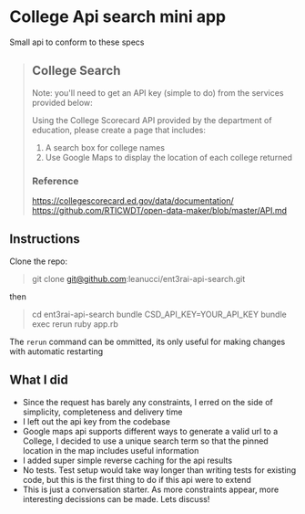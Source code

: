 # College Api search mini app

Small api to conform to these specs

> ## College Search
> Note: you'll need to get an API key (simple to do) from the services provided below:
>
> Using the College Scorecard API provided by the department of education, please create a page that includes:
>
> 1. A search box for college names
> 2. Use Google Maps to display the location of each college returned
>
> ### Reference
>
> https://collegescorecard.ed.gov/data/documentation/
> https://github.com/RTICWDT/open-data-maker/blob/master/API.md

## Instructions

Clone the repo:

> git clone git@github.com:leanucci/ent3rai-api-search.git

then

> cd ent3rai-api-search
> bundle
> CSD_API_KEY=YOUR_API_KEY bundle exec rerun ruby app.rb

The `rerun` command can be ommitted, its only useful for making changes with automatic restarting

## What I did

* Since the request has barely any constraints, I erred on the side of simplicity, completeness and delivery
time
* I left out the api key from the codebase
* Google maps api supports different ways to generate a valid url to a College, I decided to use a unique
  search term so that the pinned location in the map includes useful information
* I added super simple reverse caching for the api results
* No tests. Test setup would take way longer than writing tests for existing code, but this is the first thing
  to do if this api were to extend
* This is just a conversation starter. As more constraints appear, more interesting decissions can be made.
  Lets discuss!

